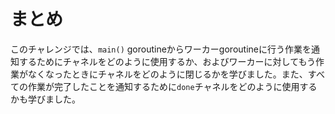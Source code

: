# まとめ

このチャレンジでは、`main()` goroutineからワーカーgoroutineに行う作業を通知するためにチャネルをどのように使用するか、およびワーカーに対してもう作業がなくなったときにチャネルをどのように閉じるかを学びました。また、すべての作業が完了したことを通知するために`done`チャネルをどのように使用するかも学びました。
